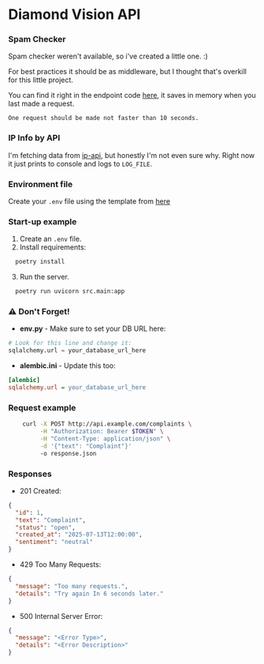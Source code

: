 # Diamond Vision API


### Spam Checker
Spam checker weren't available, so i've created a little one. :)

For best practices it should be as middleware,
but I thought that's overkill for this little project.

You can find it right in the endpoint code [here](./src/api/routers/complaints.py),
it saves in memory when you last made a request.

`One request should be made not faster than 10 seconds.`

### IP Info by API
I'm fetching data from [ip-api](https://ip-api.com),
but honestly I'm not even sure why.
Right now it just prints to console and logs to `LOG_FILE`.

### Environment file
Create your `.env` file using the template from [here](./src/.env.example)


### Start-up example
1. Create an `.env` file.
2. Install requirements: 
```bash 
  poetry install
```
3. Run the server.
```bash
  poetry run uvicorn src.main:app
```

### ⚠️ Don't Forget!

- **env.py** - Make sure to set your DB URL here:
```python
# Look for this line and change it:
sqlalchemy.url = your_database_url_here
```
- **alembic.ini** - Update this too:
```ini
[alembic]
sqlalchemy.url = your_database_url_here
```

### Request example

```bash
    curl -X POST http://api.example.com/complaints \
         -H "Authorization: Bearer $TOKEN" \
         -H "Content-Type: application/json" \
         -d '{"text": "Complaint"}'
         -o response.json
```

### Responses
- 201 Created:
```json
{
  "id": 1,
  "text": "Complaint",
  "status": "open",
  "created_at": "2025-07-13T12:00:00",
  "sentiment": "neutral"
}
```
- 429 Too Many Requests:
```json
{
  "message": "Too many requests.",
  "details": "Try again In 6 seconds later."
}
```
- 500 Internal Server Error:
```json
{
  "message": "<Error Type>",
  "details": "<Error Description>"
}
```